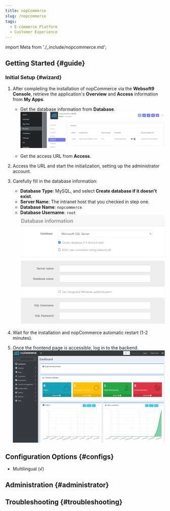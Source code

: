 ```yaml
---
title: nopCommerce
slug: /nopcommerce
tags:
  - E-commerce Platform
  - Customer Experience
---
```


import Meta from './\_include/nopcommerce.md';

<Meta name="meta" />

## Getting Started {#guide}

### Initial Setup {#wizard}

1. After completing the installation of nopCommerce via the **Websoft9 Console**, retrieve the application's **Overview** and **Access** information from **My Apps**.

   - Get the database information from **Database**.
     ![](./assets/nopcommerce-getdbconns-websoft9.png)

   - Get the access URL from **Access**.

2. Access the URL and start the initialization, setting up the administrator account.

3. Carefully fill in the database information:

   - **Database Type**: MySQL, and select **Create database if it doesn't exist**.
   - **Server Name**: The intranet host that you checked in step one.
   - **Database Name**: `nopcommerce`
   - **Database Username**: `root`
     ![](./assets/nopcommerce-setdbconns-websoft9.png)

4. Wait for the installation and nopCommerce automatic restart (1-2 minutes).

5. Once the frontend page is accessible, log in to the backend.
   ![](./assets/nopcommerce-backend-websoft9.png)

## Configuration Options {#configs}

- Multilingual (√)

## Administration {#administrator}

## Troubleshooting {#troubleshooting}
